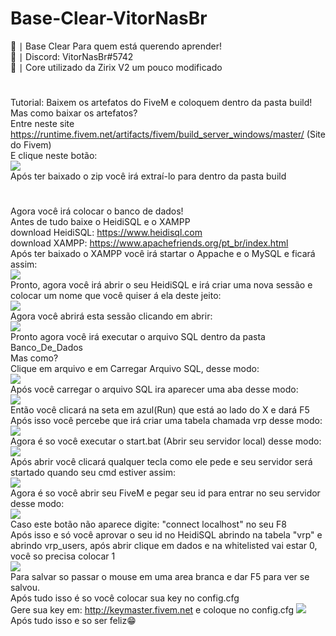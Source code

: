 # Base-Clear-VitorNasBr
🌠 ∣ Base Clear Para quem está querendo aprender!
<br>
🌠 ∣ Discord: VitorNasBr#5742
<br>
🌠 ∣ Core utilizado da Zirix V2 um pouco modificado
#
Tutorial: Baixem os artefatos do FiveM e coloquem dentro da pasta build!
Mas como baixar os artefatos?
<br>
Entre neste site https://runtime.fivem.net/artifacts/fivem/build_server_windows/master/ (Site do Fivem)
<br>
E clique neste  botão: 
<br>
<img src="https://cdn.discordapp.com/attachments/836573854625169468/836573966315421716/unknown.png">
<br>
Após ter baixado o zip você irá extraí-lo para dentro da pasta build
<br>
#
Agora você irá colocar o banco de dados!
<br>
Antes de tudo baixe o HeidiSQL e o XAMPP
<br>
download HeidiSQL: https://www.heidisql.com
<br>
download XAMPP: https://www.apachefriends.org/pt_br/index.html
<br>
Após ter baixado o XAMPP você irá startar o Appache e o MySQL e ficará assim:
<br>
<img src="https://cdn.discordapp.com/attachments/836573854625169468/836575300975853648/unknown.png">
<br>
Pronto, agora você irá abrir o seu HeidiSQL e irá criar uma nova sessão e colocar um nome que você quiser á ela deste jeito:
<br>
<img src="https://cdn.discordapp.com/attachments/836573854625169468/836576362113531964/unknown.png">
<br>
Agora você abrirá esta sessão clicando em abrir:
<br>
<img src="https://cdn.discordapp.com/attachments/836573854625169468/836577041801281626/unknown.png">
<br>
Pronto agora você irá executar o arquivo SQL dentro da pasta Banco_De_Dados
<br>
Mas como?
<br>
Clique em arquivo e em Carregar Arquivo SQL, desse modo:
<br>
<img src="https://cdn.discordapp.com/attachments/836573854625169468/836577635391242290/unknown.png">
<br>
Após você carregar o arquivo SQL ira aparecer uma aba desse modo:
<br>
<img src="https://cdn.discordapp.com/attachments/836573854625169468/836578031870541844/unknown.png">
<br>
Então você clicará na seta em azul(Run) que está ao lado do X e dará F5
<br>
Após isso você percebe que irá criar uma tabela chamada vrp desse modo:
<br>
<img src="https://cdn.discordapp.com/attachments/836573854625169468/836578805341749319/unknown.png">
<br>
Agora é so você executar o start.bat (Abrir seu servidor local) desse modo:
<br>
<img src="https://cdn.discordapp.com/attachments/836573854625169468/836579784384446474/unknown.png">
<br>
Após abrir você clicará qualquer tecla como ele pede e seu servidor será startado quando seu cmd estiver assim:
<br>
<img src="https://cdn.discordapp.com/attachments/836573854625169468/836580096717750312/unknown.png">
<br>
Agora é so você abrir seu FiveM e pegar seu id para entrar no seu servidor desse modo:
<br>
<img src="https://cdn.discordapp.com/attachments/836573854625169468/836580486750666762/unknown.png">
<br>
Caso este botão não aparece digite: "connect localhost" no seu F8
<br> 
Após isso e só você aprovar o seu id no HeidiSQL abrindo na tabela "vrp" e abrindo vrp_users, após abrir clique em dados e na whitelisted vai estar 0, você so precisa colocar 1
<br>
<img src="https://cdn.discordapp.com/attachments/836573854625169468/836580965610029107/unknown.png">
<br>
Para salvar so passar o mouse em uma area branca e dar F5 para ver se salvou.
<br>
Após tudo isso é so você colocar sua key no config.cfg
<br>
Gere sua key em: http://keymaster.fivem.net e coloque no config.cfg
<img src="https://cdn.discordapp.com/attachments/836573854625169468/836622263763730502/unknown.png">
<br>
Após tudo isso e so ser feliz😁
